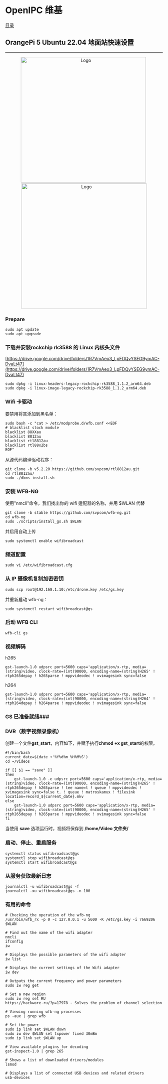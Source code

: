 # OpenIPC 维基

[目录](../README.zh.md)

## OrangePi 5 Ubuntu 22.04 地面站快速设置

---

<p align="center">
  <img src="../images/pi5-plus.png?raw=true" alt="Logo" style="height:400px;"/> 
  <img src="../images/pi-5.png?raw=true" alt="Logo" style="height:400px;"/>
</p>

### Prepare

```
sudo apt update
sudo apt upgrade
```

### 下载并安装rockchip rk3588 的 Linux 内核头文件

[https://drive.google.com/drive/folders/1R7VmAeo3_LpFDQvYSEG9ymAC-DvaLt47](https://drive.google.com/drive/folders/1R7VmAeo3_LpFDQvYSEG9ymAC-DvaLt47)

```
sudo dpkg -i linux-headers-legacy-rockchip-rk3588_1.1.2_arm64.deb
sudo dpkg -i linux-image-legacy-rockchip-rk3588_1.1.2_arm64.deb
```

### Wifi 卡驱动

要禁用将其添加到黑名单：

```
sudo bash -c "cat > /etc/modprobe.d/wfb.conf <<EOF
# blacklist stock module
blacklist 88XXau
blacklist 8812au
blacklist rtl8812au
blacklist rtl88x2bs
EOF"
```

从源代码编译驱动程序：

```
git clone -b v5.2.20 https://github.com/svpcom/rtl8812au.git
cd rtl8812au/
sudo ./dkms-install.sh
```

### 安装 WFB-NG

使用"nmcli"命令，我们找出你的 wifi 适配器的名称，并用 $WLAN 代替

```
git clone -b stable https://github.com/svpcom/wfb-ng.git
cd wfb-ng
sudo ./scripts/install_gs.sh $WLAN
```

并启用自动上传

```
sudo systemctl enable wifibroadcast
```

### 频道配置

```
sudo vi /etc/wifibroadcast.cfg
```

### 从 IP 摄像机复制加密密钥

```
sudo scp root@192.168.1.10:/etc/drone.key /etc/gs.key
```

并重新启动 wfb-ng：

```
sudo systemctl restart wifibroadcast@gs
```

### 启动 WFB CLI

```
wfb-cli gs
```

### 视频解码

h265

```
gst-launch-1.0 udpsrc port=5600 caps='application/x-rtp, media=(string)video, clock-rate=(int)90000, encoding-name=(string)H265' ! rtph265depay ! h265parse ! mppvideodec ! xvimagesink sync=false
```

h264

```
gst-launch-1.0 udpsrc port=5600 caps='application/x-rtp, media=(string)video, clock-rate=(int)90000, encoding-name=(string)H264' ! rtph264depay ! h264parse ! mppvideodec ! xvimagesink sync=false
```

### GS 已准备就绪###

### DVR（数字视频录像机）

创建一个文件**gst_start**，内容如下，并赋予执行**chmod +x gst_start**的权限。

```
#!/bin/bash
current_date=$(date +'%Y%d%m_%H%M%S')
cd ~/Videos

if [[ $1 == "save" ]]
then
	gst-launch-1.0 -e udpsrc port=5600 caps='application/x-rtp, media=(string)video, clock-rate=(int)90000, encoding-name=(string)H265' ! rtph265depay ! h265parse ! tee name=t ! queue ! mppvideodec ! xvimagesink sync=false t. ! queue ! matroskamux ! filesink location=record_${current_date}.mkv
else
	gst-launch-1.0 udpsrc port=5600 caps='application/x-rtp, media=(string)video, clock-rate=(int)90000, encoding-name=(string)H265' ! rtph265depay ! h265parse ! mppvideodec ! xvimagesink sync=false
fi

```

当使用 **save** 选项运行时，视频将保存到 **/home/Video 文件夹/**

### 启动、停止、重启服务

```
systemctl status wifibroadcast@gs
systemctl stop wifibroadcast@gs
systemctl start wifibroadcast@gs
```

### 从服务获取最新日志

```
journalctl -u wifibroadcast@gs -f
journalctl -xu wifibroadcast@gs -n 100
```

### 有用的命令

```
# Checking the operation of the wfb-ng
/usr/bin/wfb_rx -p 0 -c 127.0.0.1 -u 5600 -K /etc/gs.key -i 7669206 $WLAN

# Find out the name of the wifi adapter
nmcli
ifconfig
iw

# Displays the possible parameters of the wifi adapter
iw list

# Displays the current settings of the Wifi adapter
iw dev

# Outputs the current frequency and power parameters
sudo iw reg get

# Set a new region
sudo iw reg set RU
https://hackware.ru/?p=17978 - Solves the problem of channel selection

# Viewing running wfb-ng processes
ps -aux | grep wfb

# Set the power
sudo ip link set $WLAN down
sudo iw dev $WLAN set txpower fixed 30mBm
sudo ip link set $WLAN up

# View available plugins for decoding
gst-inspect-1.0 | grep 265

# Shows a list of downloaded drivers/modules
lsmod

# Displays a list of connected USB devices and related drivers
usb-devices
```
